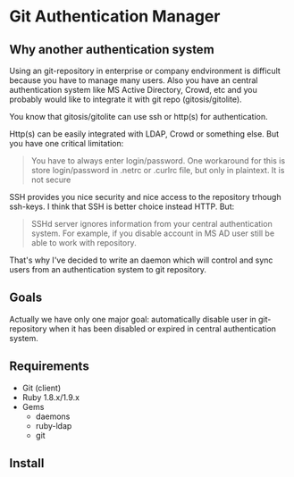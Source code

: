 Git Authentication Manager
===========================

Why another authentication system
---------------------------------

Using an git-repository in enterprise or company endvironment is difficult because you have to manage many users. Also you have an central authentication system like MS Active Directory, Crowd, etc and you probably would like to integrate it with git repo (gitosis/gitolite).

You know that gitosis/gitolite can use ssh or http(s) for authentication.

Http(s) can be easily integrated with LDAP, Crowd or something else. But you have one critical limitation:

> You have to always enter login/password. One workaround for this is store login/password in .netrc  or .curlrc file, but only in plaintext. It is not secure

SSH provides you nice security and nice access to the repository trhough ssh-keys. I think that SSH is better choice instead
HTTP. But:

> SSHd server ignores information from your central authentication system. For example, if you disable account in MS AD
> user still be able to work with repository.

That's why I've decided to write an daemon which will control and sync users from an authentication system to git repository.

Goals
-----
Actually we have only one major goal: automatically disable user in git-repository when it has been disabled or expired in
central authentication system.

Requirements
------------
 * Git (client)
 * Ruby 1.8.x/1.9.x
 * Gems
   * daemons
   * ruby-ldap
   * git

Install
-------
